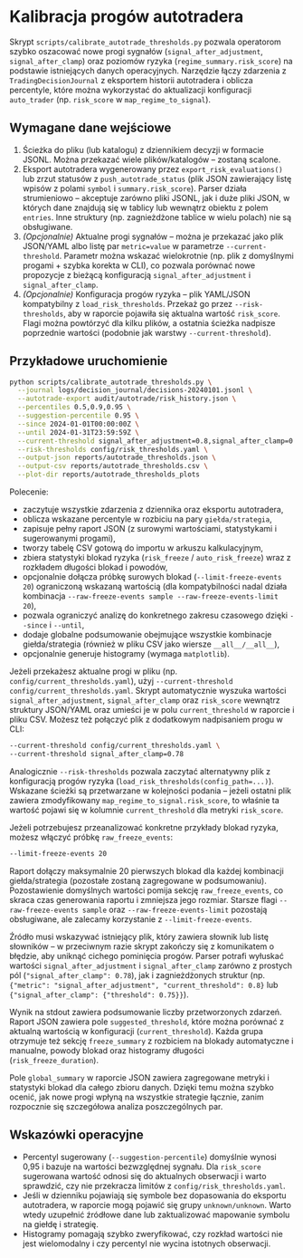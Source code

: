 # Kalibracja progów autotradera

Skrypt `scripts/calibrate_autotrade_thresholds.py` pozwala operatorom szybko
oszacować nowe progi sygnałów (`signal_after_adjustment`,
`signal_after_clamp`) oraz poziomów ryzyka (`regime_summary.risk_score`) na
podstawie istniejących danych operacyjnych. Narzędzie łączy zdarzenia z
`TradingDecisionJournal` z eksportem historii autotradera i oblicza
percentyle, które można wykorzystać do aktualizacji konfiguracji
`auto_trader` (np. `risk_score` w `map_regime_to_signal`).

## Wymagane dane wejściowe

1. Ścieżka do pliku (lub katalogu) z dziennikiem decyzji w formacie JSONL.
   Można przekazać wiele plików/katalogów – zostaną scalone.
2. Eksport autotradera wygenerowany przez `export_risk_evaluations()` lub
   zrzut statusów z `push_autotrade_status` (plik JSON zawierający listę
   wpisów z polami `symbol` i `summary.risk_score`).
   Parser działa strumieniowo – akceptuje zarówno pliki JSONL, jak i duże pliki
   JSON, w których dane znajdują się w tablicy lub wewnątrz obiektu z polem
   `entries`. Inne struktury (np. zagnieżdżone tablice w wielu polach) nie są
   obsługiwane.
3. *(Opcjonalnie)* Aktualne progi sygnałów – można je przekazać jako plik
   JSON/YAML albo listę par `metric=value` w parametrze
   `--current-threshold`. Parametr można wskazać wielokrotnie (np. plik z
   domyślnymi progami + szybka korekta w CLI), co pozwala porównać nowe
   propozycje z bieżącą konfiguracją `signal_after_adjustment` i
   `signal_after_clamp`.
4. *(Opcjonalnie)* Konfiguracja progów ryzyka – plik YAML/JSON kompatybilny z
   `load_risk_thresholds`. Przekaż go przez `--risk-thresholds`, aby w raporcie
   pojawiła się aktualna wartość `risk_score`. Flagi można powtórzyć dla kilku
   plików, a ostatnia ścieżka nadpisze poprzednie wartości (podobnie jak
   warstwy `--current-threshold`).

## Przykładowe uruchomienie

```bash
python scripts/calibrate_autotrade_thresholds.py \
  --journal logs/decision_journal/decisions-20240101.jsonl \
  --autotrade-export audit/autotrade/risk_history.json \
  --percentiles 0.5,0.9,0.95 \
  --suggestion-percentile 0.95 \
  --since 2024-01-01T00:00:00Z \
  --until 2024-01-31T23:59:59Z \
  --current-threshold signal_after_adjustment=0.8,signal_after_clamp=0.75 \
  --risk-thresholds config/risk_thresholds.yaml \
  --output-json reports/autotrade_thresholds.json \
  --output-csv reports/autotrade_thresholds.csv \
  --plot-dir reports/autotrade_thresholds_plots
```

Polecenie:

- zaczytuje wszystkie zdarzenia z dziennika oraz eksportu autotradera,
- oblicza wskazane percentyle w rozbiciu na pary `giełda/strategia`,
- zapisuje pełny raport JSON (z surowymi wartościami, statystykami i
  sugerowanymi progami),
- tworzy tabelę CSV gotową do importu w arkuszu kalkulacyjnym,
- zbiera statystyki blokad ryzyka (`risk_freeze` / `auto_risk_freeze`) wraz z
  rozkładem długości blokad i powodów,
- opcjonalnie dołącza próbkę surowych blokad (`--limit-freeze-events 20`)
  ograniczoną wskazaną wartością (dla kompatybilności nadal działa
  kombinacja `--raw-freeze-events sample --raw-freeze-events-limit 20`),
- pozwala ograniczyć analizę do konkretnego zakresu czasowego dzięki `--since`
  i `--until`,
- dodaje globalne podsumowanie obejmujące wszystkie kombinacje giełda/strategia
  (również w pliku CSV jako wiersze `__all__/__all__`),
- opcjonalnie generuje histogramy (wymaga `matplotlib`).

Jeżeli przekażesz aktualne progi w pliku (np. `config/current_thresholds.yaml`),
użyj `--current-threshold config/current_thresholds.yaml`. Skrypt automatycznie
wyszuka wartości `signal_after_adjustment`, `signal_after_clamp` oraz
`risk_score` wewnątrz struktury JSON/YAML oraz umieści je w polu
`current_threshold` w raporcie i pliku CSV. Możesz też połączyć plik z
dodatkowym nadpisaniem progu w CLI:

```bash
--current-threshold config/current_thresholds.yaml \
--current-threshold signal_after_clamp=0.78
```

Analogicznie `--risk-thresholds` pozwala zaczytać alternatywny plik z
konfiguracją progów ryzyka (`load_risk_thresholds(config_path=...)`). Wskazane
ścieżki są przetwarzane w kolejności podania – jeżeli ostatni plik zawiera
zmodyfikowany `map_regime_to_signal.risk_score`, to właśnie ta wartość pojawi
się w kolumnie `current_threshold` dla metryki `risk_score`.

Jeżeli potrzebujesz przeanalizować konkretne przykłady blokad ryzyka, możesz
włączyć próbkę `raw_freeze_events`:

```bash
--limit-freeze-events 20
```

Raport dołączy maksymalnie 20 pierwszych blokad dla każdej kombinacji
giełda/strategia (pozostałe zostaną zagregowane w podsumowaniu). Pozostawienie
domyślnych wartości pomija sekcję `raw_freeze_events`, co skraca czas
generowania raportu i zmniejsza jego rozmiar. Starsze flagi
`--raw-freeze-events sample` oraz `--raw-freeze-events-limit` pozostają
obsługiwane, ale zalecamy korzystanie z `--limit-freeze-events`.

Źródło musi wskazywać istniejący plik, który zawiera słownik lub listę
słowników – w przeciwnym razie skrypt zakończy się z komunikatem o błędzie,
aby uniknąć cichego pominięcia progów. Parser potrafi wyłuskać wartości
`signal_after_adjustment` i `signal_after_clamp` zarówno z prostych pól
(`"signal_after_clamp": 0.78`), jak i zagnieżdżonych struktur (np.
`{"metric": "signal_after_adjustment", "current_threshold": 0.8}` lub
`{"signal_after_clamp": {"threshold": 0.75}}`).

Wynik na stdout zawiera podsumowanie liczby przetworzonych zdarzeń. Raport
JSON zawiera pole `suggested_threshold`, które można porównać z aktualną
wartością w konfiguracji (`current_threshold`). Każda grupa otrzymuje też
sekcję `freeze_summary` z rozbiciem na blokady automatyczne i manualne,
powody blokad oraz histogramy długości (`risk_freeze_duration`).

Pole `global_summary` w raporcie JSON zawiera zagregowane metryki i statystyki
blokad dla całego zbioru danych. Dzięki temu można szybko ocenić, jak nowe
progi wpłyną na wszystkie strategie łącznie, zanim rozpocznie się szczegółowa
analiza poszczególnych par.

## Wskazówki operacyjne

- Percentyl sugerowany (`--suggestion-percentile`) domyślnie wynosi 0,95 i
  bazuje na wartości bezwzględnej sygnału. Dla `risk_score` sugerowana wartość
  odnosi się do aktualnych obserwacji i warto sprawdzić, czy nie przekracza
  limitów z `config/risk_thresholds.yaml`.
- Jeśli w dzienniku pojawiają się symbole bez dopasowania do eksportu
  autotradera, w raporcie mogą pojawić się grupy `unknown/unknown`. Warto
  wtedy uzupełnić źródłowe dane lub zaktualizować mapowanie symbolu na giełdę
  i strategię.
- Histogramy pomagają szybko zweryfikować, czy rozkład wartości nie jest
  wielomodalny i czy percentyl nie wycina istotnych obserwacji.
